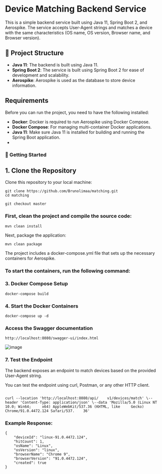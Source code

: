 # Device Matching Backend Service

This is a simple backend service built using Java 11, Spring Boot 2, and Aerospike. The service accepts User-Agent strings and matches a device with the same characteristics (OS name, OS version, Browser name, and Browser version).

## 🚀 Project Structure

- **Java 11**: The backend is built using Java 11.
- **Spring Boot 2**: The service is built using Spring Boot 2 for ease of development and scalability.
- **Aerospike**: Aerospike is used as the database to store device information.

## Requirements

Before you can run the project, you need to have the following installed:

- **Docker**: Docker is required to run Aerospike using Docker Compose.
- **Docker Compose**: For managing multi-container Docker applications.
- **Java 11**: Make sure Java 11 is installed for building and running the Spring Boot application.
- 

### 🔧 Getting Started

## 1. Clone the Repository

Clone this repository to your local machine:

```
git clone https://github.com/Brunolimaa/matching.git
cd matching

git checkout master
```

### First, clean the project and compile the source code:
```
mvn clean install
```

Next, package the application:
```
mvn clean package
```

The project includes a docker-compose.yml file that sets up the necessary containers for Aerospike.

### To start the containers, run the following command:

### 3. Docker Compose Setup
```
docker-compose build
```
### 4. Start the Docker Containers
```
docker-compose up -d
```

### Access the Swagger documentation 

```
http://localhost:8080/swagger-ui/index.html
```

![image](https://github.com/user-attachments/assets/ed074c00-6398-4ce3-884d-b7add4e82145)


### 7. Test the Endpoint
The backend exposes an endpoint to match devices based on the provided User-Agent string.

You can test the endpoint using curl, Postman, or any other HTTP client.
```

curl --location 'http://localhost:8080/api/    v1/devices/match' \--header 'Content-Type: application/json' \--data 'Mozilla/5.0 (Linux NT 10.0; Win64;     x64) AppleWebKit/537.36 (KHTML, like     Gecko) Chrome/91.0.4472.124 Safari/537.    36'

```
### Example Response:
```
{
    "deviceId": "linux-91.0.4472.124",
    "hitCount": 1,
    "osName": "Linux",
    "osVersion": "linux",
    "browserName": "Chrome 9",
    "browserVersion": "91.0.4472.124",
    "created": true
}
```






